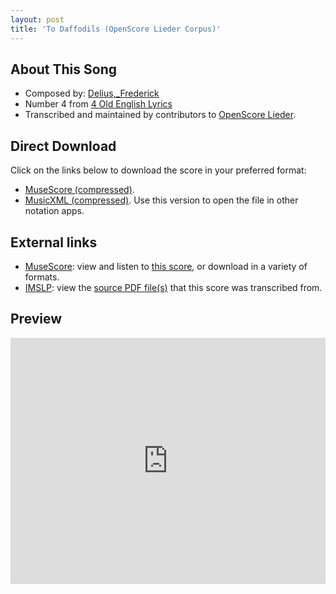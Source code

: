```yaml
---
layout: post
title: 'To Daffodils (OpenScore Lieder Corpus)'
---
```


## About This Song

- Composed by: [Delius,_Frederick](https://fourscoreandmore.org/openscore/lieder/Delius,_Frederick)
- Number 4 from [4 Old English Lyrics](https://fourscoreandmore.org/openscore/lieder/Delius,_Frederick/4_Old_English_Lyrics)
- Transcribed and maintained by contributors to [OpenScore Lieder].

[OpenScore Lieder]: https://musescore.com/openscore-lieder-corpus

## Direct Download

Click on the links below to download the score in your preferred format:
- [MuseScore (compressed)](https://github.com/openscore/lieder/blob/main/scores/Delius,_Frederick/4_Old_English_Lyrics/4_To_Daffodils/lc6230261.mscz?raw=true).
- [MusicXML (compressed)](https://github.com/openscore/lieder/blob/main/scores/Delius,_Frederick/4_Old_English_Lyrics/4_To_Daffodils/lc6230261.mxl?raw=true). Use this version to open the file in other notation apps.

## External links

- [MuseScore]: view and listen to [this score][MuseScore], or download in a variety of formats.
- [IMSLP]: view the [source PDF file(s)][IMSLP] that this score was transcribed from.

[MuseScore]: https://musescore.com/score/6230261
[IMSLP]: https://imslp.org/wiki/Special:ReverseLookup/97202

## Preview

<iframe width="100%" height="394" src="https://musescore.com/openscore-lieder-corpus/scores/6230261/embed" frameborder="0" allowfullscreen allow="autoplay; fullscreen"></iframe>
